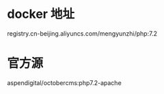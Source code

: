 # docker 地址
registry.cn-beijing.aliyuncs.com/mengyunzhi/php:7.2

# 官方源
aspendigital/octobercms:php7.2-apache